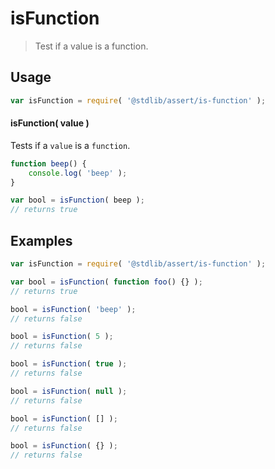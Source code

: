 # isFunction

> Test if a value is a function.


<section class="usage">

## Usage

``` javascript
var isFunction = require( '@stdlib/assert/is-function' );
```

#### isFunction( value )

Tests if a `value` is a `function`.

``` javascript
function beep() {
    console.log( 'beep' );
}

var bool = isFunction( beep );
// returns true
```

</section>

<!-- /.usage -->


<section class="examples">

## Examples

<!-- eslint-disable no-empty-function, no-restricted-syntax -->

``` javascript
var isFunction = require( '@stdlib/assert/is-function' );

var bool = isFunction( function foo() {} );
// returns true

bool = isFunction( 'beep' );
// returns false

bool = isFunction( 5 );
// returns false

bool = isFunction( true );
// returns false

bool = isFunction( null );
// returns false

bool = isFunction( [] );
// returns false

bool = isFunction( {} );
// returns false
```

</section>

<!-- /.examples -->


<section class="links">

</section>

<!-- /.links -->
